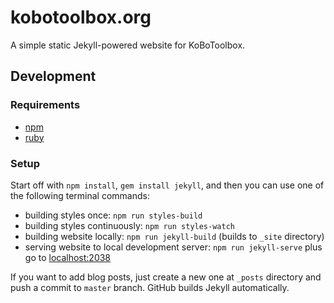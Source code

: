 # kobotoolbox.org

A simple static Jekyll-powered website for KoBoToolbox.

## Development

### Requirements

- [npm](https://www.npmjs.com/get-npm)
- [ruby](https://www.ruby-lang.org/en/documentation/installation/)

### Setup

Start off with `npm install`, `gem install jekyll`, and then you can use one of the following terminal commands:

- building styles once: `npm run styles-build`
- building styles continuously: `npm run styles-watch`
- building website locally: `npm run jekyll-build` (builds to `_site` directory)
- serving website to local development server: `npm run jekyll-serve` plus go to [localhost:2038](localhost:2038)

If you want to add blog posts, just create a new one at `_posts` directory and push a commit to `master` branch. GitHub builds Jekyll automatically.
